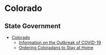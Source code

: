 # Colorado

## State Government

* [Colorado](https://www.colorado.gov/)
  * [Information on the Outbreak of COVID-19](https://covid19.colorado.gov/)
  * [Ordering Coloradans to Stay at Home](https://drive.google.com/file/d/1O1EDCY6-A6QBKxzDImCSF8bBBdOOI3Km/view)
